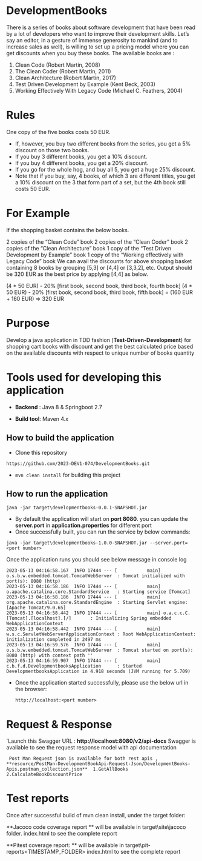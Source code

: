 # DevelopmentBooks

There is a series of books about software development that have been read by a lot of developers who want to improve their development skills. Let’s say an editor, in a gesture of immense generosity to mankind (and to increase sales as well), is willing to set up a pricing model where you can get discounts when you buy these books. The available books are :

1. Clean Code (Robert Martin, 2008)
2. The Clean Coder (Robert Martin, 2011)
3. Clean Architecture (Robert Martin, 2017)
4. Test Driven Development by Example (Kent Beck, 2003)
5. Working Effectively With Legacy Code (Michael C. Feathers, 2004)


# Rules

One copy of the five books costs 50 EUR.

- If, however, you buy two different books from the series, you get a 5% discount on those two books.
- If you buy 3 different books, you get a 10% discount.
- If you buy 4 different books, you get a 20% discount.
- If you go for the whole hog, and buy all 5, you get a huge 25% discount.
- Note that if you buy, say, 4 books, of which 3 are different titles, you get a 10% discount on the 3 that form part of a set, but the 4th book still costs 50 EUR.

# For Example
If the shopping basket contains the below books.

2 copies of the “Clean Code” book
2 copies of the “Clean Coder” book
2 copies of the “Clean Architecture” book
1 copy of the “Test Driven Development by Example” book
1 copy of the “Working effectively with Legacy Code” book
We can avail the discounts for above shopping basket containing 8 books by grouping [5,3] or [4,4] or [3,3,2], etc. Output should be 320 EUR as the best price by applying [4,4] as below.

(4 * 50 EUR) - 20% [first book, second book, third book, fourth book]
(4 * 50 EUR) - 20% [first book, second book, third book, fifth book]
= (160 EUR + 160 EUR) => 320 EUR
# Purpose

Develop a java application in TDD fashion (**Test-Driven-Development**) for shopping cart books with discount and get the best calculated price based on the available discounts with respect to unique number of books quantity

# Tools used for developing this application

- **Backend** : Java 8 & Springboot 2.7

- **Build tool**: Maven 4.x

## How to build the application


* Clone this repository
```
https://github.com/2023-DEV1-074/DevelopmentBooks.git
```
*  ```mvn clean install``` for building this project

## How to run the application

```java -jar target\developmentbooks-0.0.1-SNAPSHOT.jar```



* By default the application will start on **port 8080**. 
  you can update the **server.port** in **application.properties** for different port
* Once successfully built, you can run the service by below commands:

```java -jar target\developmentbooks-1.0.0-SNAPSHOT.jar --server.port=<port number>```

Once the application runs you should see below message in console log

```
2023-05-13 04:16:58.167  INFO 17444 --- [           main] o.s.b.w.embedded.tomcat.TomcatWebServer  : Tomcat initialized with port(s): 8080 (http)
2023-05-13 04:16:58.186  INFO 17444 --- [           main] o.apache.catalina.core.StandardService   : Starting service [Tomcat]
2023-05-13 04:16:58.186  INFO 17444 --- [           main] org.apache.catalina.core.StandardEngine  : Starting Servlet engine: [Apache Tomcat/9.0.65]
2023-05-13 04:16:58.442  INFO 17444 --- [           main] o.a.c.c.C.[Tomcat].[localhost].[/]       : Initializing Spring embedded WebApplicationContext
2023-05-13 04:16:58.442  INFO 17444 --- [           main] w.s.c.ServletWebServerApplicationContext : Root WebApplicationContext: initialization completed in 2497 ms
2023-05-13 04:16:59.576  INFO 17444 --- [           main] o.s.b.w.embedded.tomcat.TomcatWebServer  : Tomcat started on port(s): 8080 (http) with context path ''
2023-05-13 04:16:59.907  INFO 17444 --- [           main] c.b.f.d.DevelopmentbooksApplication      : Started DevelopmentbooksApplication in 4.918 seconds (JVM running for 5.709)

```

* Once the application started successfully, please use the below url in the browser:

  `http://localhost:<port number>`

# Request & Response

`Launch this Swagger URL :
**http://localhost:8080/v2/api-docs**
Swagger is available to see the request response model with api documentation


`
Post Man Request json is available for both rest apis , **resource/PostMan-DevelopmentBookApi-Request-Json/DevelopmentBooks-Apis.postman_collection.json** 
1.GetAllBooks
2.CalculateBookDiscountPrice`

# Test reports
Once after successful build of mvn clean install,
under the target folder:

**Jacoco code coverage report ** will be available in target\site\jacoco folder.  index.html to see the complete report

**Pitest coverage report: ** will be available in target\pit-reports\<TIMESTAMP_FOLDER>  index.html to see the complete report

		